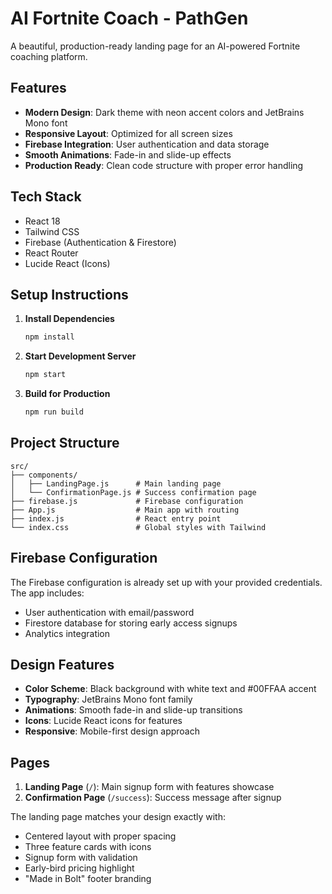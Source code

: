 # AI Fortnite Coach - PathGen

A beautiful, production-ready landing page for an AI-powered Fortnite coaching platform.

## Features

- **Modern Design**: Dark theme with neon accent colors and JetBrains Mono font
- **Responsive Layout**: Optimized for all screen sizes
- **Firebase Integration**: User authentication and data storage
- **Smooth Animations**: Fade-in and slide-up effects
- **Production Ready**: Clean code structure with proper error handling

## Tech Stack

- React 18
- Tailwind CSS
- Firebase (Authentication & Firestore)
- React Router
- Lucide React (Icons)

## Setup Instructions

1. **Install Dependencies**
   ```bash
   npm install
   ```

2. **Start Development Server**
   ```bash
   npm start
   ```

3. **Build for Production**
   ```bash
   npm run build
   ```

## Project Structure

```
src/
├── components/
│   ├── LandingPage.js      # Main landing page
│   └── ConfirmationPage.js # Success confirmation page
├── firebase.js             # Firebase configuration
├── App.js                  # Main app with routing
├── index.js                # React entry point
└── index.css               # Global styles with Tailwind
```

## Firebase Configuration

The Firebase configuration is already set up with your provided credentials. The app includes:

- User authentication with email/password
- Firestore database for storing early access signups
- Analytics integration

## Design Features

- **Color Scheme**: Black background with white text and #00FFAA accent
- **Typography**: JetBrains Mono font family
- **Animations**: Smooth fade-in and slide-up transitions
- **Icons**: Lucide React icons for features
- **Responsive**: Mobile-first design approach

## Pages

1. **Landing Page** (`/`): Main signup form with features showcase
2. **Confirmation Page** (`/success`): Success message after signup

The landing page matches your design exactly with:
- Centered layout with proper spacing
- Three feature cards with icons
- Signup form with validation
- Early-bird pricing highlight
- "Made in Bolt" footer branding
